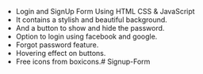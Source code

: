 
- Login and SignUp Form Using HTML CSS & JavaScript
- It contains a stylish and beautiful background.
- And a button to show and hide the password.
- Option to login using facebook and google.
- Forgot password feature.
- Hovering effect on buttons.
- Free icons from boxicons.#   S i g n u p - F o r m  
 